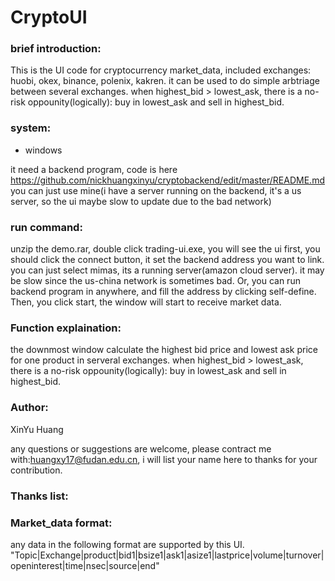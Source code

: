 # CryptoUI


### brief introduction:
This is the UI code for cryptocurrency market_data, included exchanges: huobi, okex, binance, polenix, kakren.
it can be used to do simple arbtriage between several exchanges.
when highest_bid > lowest_ask, there is a no-risk oppounity(logically): buy in lowest_ask and sell in highest_bid.


### system:
* windows

it need a backend program, code is here https://github.com/nickhuangxinyu/cryptobackend/edit/master/README.md
you can just use mine(i have a server running on the backend, it's a us server, so the ui maybe slow to update due to the bad network)

### run command:
unzip the demo.rar,  double click trading-ui.exe, you will see the ui
first, you should click the connect button, it set the backend address you want to link.
you can just select mimas, its a running server(amazon cloud server). it may be slow since the us-china network is sometimes bad. 
Or, you can run backend program in anywhere, and fill the address by clicking self-define. 
Then, you click start, the window will start to receive market data.

### Function explaination:
the downmost window calculate the highest bid price and lowest ask price for one product in serveral exchanges.
when highest_bid > lowest_ask, there is a no-risk oppounity(logically): buy in lowest_ask and sell in highest_bid.

### Author:
XinYu Huang

any questions or suggestions are welcome, please contract me with:huangxy17@fudan.edu.cn, i will list your name here to thanks for
your contribution.

### Thanks list:


### Market_data format:
any data in the following format are supported by this UI.
"Topic|Exchange|product|bid1|bsize1|ask1|asize1|lastprice|volume|turnover|openinterest|time|nsec|source|end"
